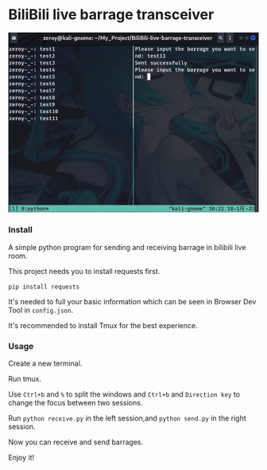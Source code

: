 # BiliBili live barrage transceiver

![screenshot](https://github.com/zeroy0410/BiliBili-live-barrage-transceiver/blob/main/src/screenshot.png)

### Install
A simple python program for sending and receiving barrage in bilibili live room.

This project needs you to install requests first.
```
pip install requests
```

It's needed to full your basic information which can be seen in Browser Dev Tool in `config.json`.

It's recommended to install Tmux for the best experience.

### Usage
Create a new terminal.

Run tmux.

Use `Ctrl+b` and `%` to split the windows and `Ctrl+b` and `Direction key` to change the focus between two sessions.

Run `python receive.py` in the left session,and `python send.py` in the right session.

Now you can receive and send barrages.

Enjoy it!


